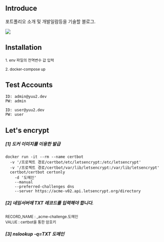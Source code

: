 ## Introduce
포트폴리오 소개 및 개발일람등을 기술할 블로그. <br>

![](./screenshot/homepage.png) <br>

## Installation
<small>1. env 파일의 전역변수 값 입력 </small><br>

<small> 2. docker-compose up</small>

## Test Accounts
```
ID: admin@yuu2.dev
PW: admin

ID: user@yuu2.dev
PW: user
```

## Let's encrypt

##### [1] 도커 이미지를 이용한 발급
```
docker run -it --rm --name certbot 
  -v '/프로젝트 경로/certbot/etc/letsencrypt:/etc/letsencrypt' 
  -v '/프로젝트 경로/certbot/var/lib/letsencrypt:/var/lib/letsencrypt'  
  certbot/certbot certonly 
    -d '도메인' 
    --manual 
    --preferred-challenges dns 
    --server https://acme-v02.api.letsencrypt.org/directory
```
##### [2] 네임서버에 TXT 레코드를 입력해야 합니다.
<small> RECORD_NAME : _acme-challenge.도메인</small><br>
<small> VALUE       : certbot을 통한 암호키</small><br>

##### [3] nslookup -q=TXT 도메인
